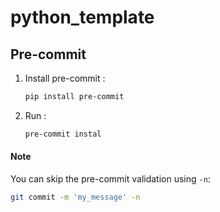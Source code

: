 # python_template

## Pre-commit

1. Install pre-commit :
   ```bash
   pip install pre-commit
   ```
2. Run :
   ```bash
   pre-commit instal
   ```

#### Note

You can skip the pre-commit validation using `-n`:

```bash
git commit -m 'my_message' -n
```
